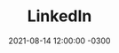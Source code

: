 ---
layout: post
title: 'LinkedIn'
description: 'Oficjalnie i firmowo'
date:   2021-08-14 12:00:00 -0300
categories: start blog
by: 'JL'
icon: 'linkedin'
destlink: 'https://www.linkedin.com/in/joannalamch/'
questions:
---